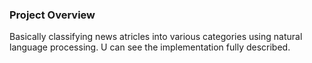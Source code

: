 ### Project Overview

 Basically classifying news atricles into various categories using natural language processing.
U can see the implementation fully described.


